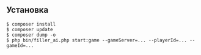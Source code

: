 ## Установка
```shell
$ composer install
$ composer update
$ composer dump -o
$ php bin/filler_ai.php start:game --gameServer=... --playerId=... --gameId=... 
```
